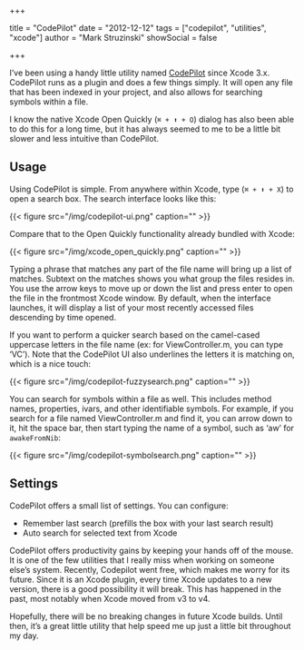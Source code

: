 +++

title = "CodePilot"
date = "2012-12-12"
tags = ["codepilot", "utilities", "xcode"]
author = "Mark Struzinski"
showSocial = false

+++

 I’ve been using a handy little utility named [CodePilot](http://codepilot.cc)
 since Xcode 3.x. CodePilot runs as a plugin and does a few things simply. It
 will open any file that has been indexed in your project, and also allows for
 searching symbols within a file.

<!-- more -->

I know the native Xcode Open Quickly (`⌘ + ⬆ + O`) dialog has also been able to
do this for a long time, but it has always seemed to me to be a little bit
slower and less intuitive than CodePilot.

## Usage
Using CodePilot is simple. From anywhere within Xcode, type (`⌘ + ⬆ + X`)
to open a search box. The search interface looks like this:

{{< figure src="/img/codepilot-ui.png" caption="" >}}

Compare that to the Open Quickly functionality already bundled with Xcode:

{{< figure src="/img/xcode_open_quickly.png" caption="" >}}

Typing a phrase that matches any part of the file name will bring up a list
of matches. Subtext on the matches shows you what group the files resides in.
You use the arrow keys to move up or down the list and press enter to open the
file in the frontmost Xcode window. By default, when the interface launches, it
will display a list of your most recently accessed files descending by
time opened.

If you want to perform a quicker search based on the camel-cased uppercase
letters in the file name (ex: for ViewController.m, you can type ‘VC’).
Note that the CodePilot UI also underlines the letters it is matching on,
which is a nice touch:

{{< figure src="/img/codepilot-fuzzysearch.png" caption="" >}}

You can search for symbols within a file as well. This includes method names,
properties, ivars, and other identifiable symbols. For example, if you search
for a file named ViewController.m and find it, you can arrow down to it, hit the
space bar, then start typing the name of a symbol, such as ‘aw’ for
`awakeFromNib`:

{{< figure src="/img/codepilot-symbolsearch.png" caption="" >}}

## Settings
CodePilot offers a small list of settings. You can configure:

- Remember last search (prefills the box with your last search result)
- Auto search for selected text from Xcode

CodePilot offers productivity gains by keeping your hands off of the mouse.
It is one of the few utilities that I really miss when working on someone
else’s system. Recently, Codepilot went free, which makes me worry for its
future. Since it is an Xcode plugin, every time Xcode updates to a new version,
there is a good possibility it will break. This has happened in the past, most
notably when Xcode moved from v3 to v4.

Hopefully, there will be no breaking changes in future Xcode builds. Until
then, it’s a great little utility that help speed me up just a little bit
throughout my day.
